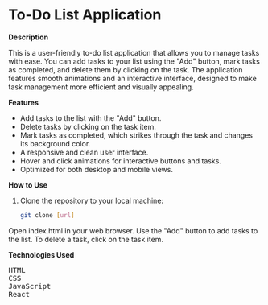 # To-Do List Application


**Description**

This is a user-friendly to-do list application that allows you to manage tasks with ease. You can add tasks to your list using the "Add" button, mark tasks as completed, and delete them by clicking on the task. The application features smooth animations and an interactive interface, designed to make task management more efficient and visually appealing.

**Features**

- Add tasks to the list with the "Add" button.
- Delete tasks by clicking on the task item.
- Mark tasks as completed, which strikes through the task and changes its background color.
- A responsive and clean user interface.
- Hover and click animations for interactive buttons and tasks.
- Optimized for both desktop and mobile views.

**How to Use**

1. Clone the repository to your local machine:
   ```bash
   git clone [url]

Open index.html in your web browser.
Use the "Add" button to add tasks to the list.
To delete a task, click on the task item.


<b>Technologies Used</b>

<pre>
HTML
CSS
JavaScript
React
</pre>
